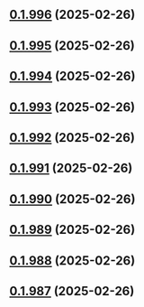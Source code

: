 ## [0.1.996](https://github.com/binary-braids/terraform-oracle/compare/v0.1.995...v0.1.996) (2025-02-26)



## [0.1.995](https://github.com/binary-braids/terraform-oracle/compare/v0.1.994...v0.1.995) (2025-02-26)



## [0.1.994](https://github.com/binary-braids/terraform-oracle/compare/v0.1.993...v0.1.994) (2025-02-26)



## [0.1.993](https://github.com/binary-braids/terraform-oracle/compare/v0.1.992...v0.1.993) (2025-02-26)



## [0.1.992](https://github.com/binary-braids/terraform-oracle/compare/v0.1.991...v0.1.992) (2025-02-26)



## [0.1.991](https://github.com/binary-braids/terraform-oracle/compare/v0.1.990...v0.1.991) (2025-02-26)



## [0.1.990](https://github.com/binary-braids/terraform-oracle/compare/v0.1.989...v0.1.990) (2025-02-26)



## [0.1.989](https://github.com/binary-braids/terraform-oracle/compare/v0.1.988...v0.1.989) (2025-02-26)



## [0.1.988](https://github.com/binary-braids/terraform-oracle/compare/v0.1.987...v0.1.988) (2025-02-26)



## [0.1.987](https://github.com/binary-braids/terraform-oracle/compare/v0.1.986...v0.1.987) (2025-02-26)



